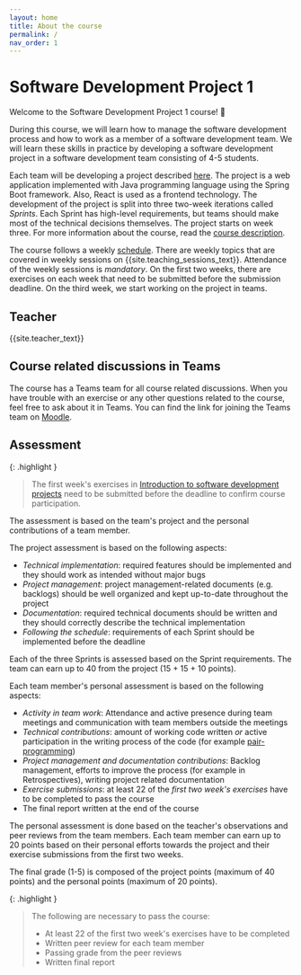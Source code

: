 ```yaml
---
layout: home
title: About the course
permalink: /
nav_order: 1
---
```


# Software Development Project 1

Welcome to the Software Development Project 1 course! 👋

During this course, we will learn how to manage the software development process and how to work as a member of a software development team. We will learn these skills in practice by developing a software development project in a software development team consisting of 4-5 students.

Each team will be developing a project described [here](/project-description). The project is a web application implemented with Java programming language using the Spring Boot framework. Also, React is used as a frontend technology. The development of the project is split into three two-week iterations called _Sprints_. Each Sprint has high-level requirements, but teams should make most of the technical decisions themselves. The project starts on week three. For more information about the course, read the [course description](https://opinto-opas.haaga-helia.fi/course_unit/SOF005AS3AE).

The course follows a weekly [schedule](/schedule). There are weekly topics that are covered in weekly sessions on {{site.teaching_sessions_text}}. Attendance of the weekly sessions is _mandatory_. On the first two weeks, there are exercises on each week that need to be submitted before the submission deadline. On the third week, we start working on the project in teams.

## Teacher

{{site.teacher_text}}

## Course related discussions in Teams

The course has a Teams team for all course related discussions. When you have trouble with an exercise or any other questions related to the course, feel free to ask about it in Teams. You can find the link for joining the Teams team on [Moodle]({{site.moodle_link}}).

## Assessment

{: .highlight }

> The first week's exercises in [Introduction to software development projects](/introduction) need to be submitted before the deadline to confirm course participation.

The assessment is based on the team's project and the personal contributions of a team member.

The project assessment is based on the following aspects:

- _Technical implementation_: required features should be implemented and they should work as intended without major bugs
- _Project management_: project management-related documents (e.g. backlogs) should be well organized and kept up-to-date throughout the project
- _Documentation_: required technical documents should be written and they should correctly describe the technical implementation
- _Following the schedule_: requirements of each Sprint should be implemented before the deadline

Each of the three Sprints is assessed based on the Sprint requirements. The team can earn up to 40 from the project (15 + 15 + 10 points).

Each team member's personal assessment is based on the following aspects:

- _Activity in team work_: Attendance and active presence during team meetings and communication with team members outside the meetings
- _Technical contributions_: amount of working code written _or_ active participation in the writing process of the code (for example [pair-programming](https://en.wikipedia.org/wiki/Pair_programming))
- _Project management and documentation contributions_: Backlog management, efforts to improve the process (for example in Retrospectives), writing project related documentation
- _Exercise submissions_: at least 22 of the _first two week's exercises_ have to be completed to pass the course
- The final report written at the end of the course

The personal assessment is done based on the teacher's observations and peer reviews from the team members. Each team member can earn up to 20 points based on their personal efforts towards the project and their exercise submissions from the first two weeks.

The final grade (1-5) is composed of the project points (maximum of 40 points) and the personal points (maximum of 20 points).

{: .highlight }

> The following are necessary to pass the course:
>
> - At least 22 of the first two week's exercises have to be completed
> - Written peer review for each team member
> - Passing grade from the peer reviews
> - Written final report
